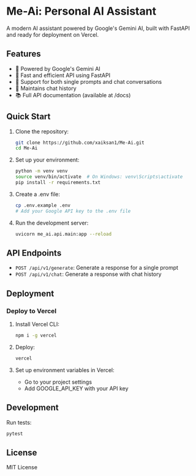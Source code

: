 # Me-Ai: Personal AI Assistant

A modern AI assistant powered by Google's Gemini AI, built with FastAPI and ready for deployment on Vercel.

## Features

- 🤖 Powered by Google's Gemini AI
- 🚀 Fast and efficient API using FastAPI
- 💬 Support for both single prompts and chat conversations
- 🔄 Maintains chat history
- 📚 Full API documentation (available at /docs)

## Quick Start

1. Clone the repository:
   ```bash
   git clone https://github.com/xaiksan1/Me-Ai.git
   cd Me-Ai
   ```

2. Set up your environment:
   ```bash
   python -m venv venv
   source venv/bin/activate  # On Windows: venv\Scripts\activate
   pip install -r requirements.txt
   ```

3. Create a .env file:
   ```bash
   cp .env.example .env
   # Add your Google API key to the .env file
   ```

4. Run the development server:
   ```bash
   uvicorn me_ai.api.main:app --reload
   ```

## API Endpoints

- `POST /api/v1/generate`: Generate a response for a single prompt
- `POST /api/v1/chat`: Generate a response with chat history

## Deployment

### Deploy to Vercel

1. Install Vercel CLI:
   ```bash
   npm i -g vercel
   ```

2. Deploy:
   ```bash
   vercel
   ```

3. Set up environment variables in Vercel:
   - Go to your project settings
   - Add GOOGLE_API_KEY with your API key

## Development

Run tests:
```bash
pytest
```

## License

MIT License
